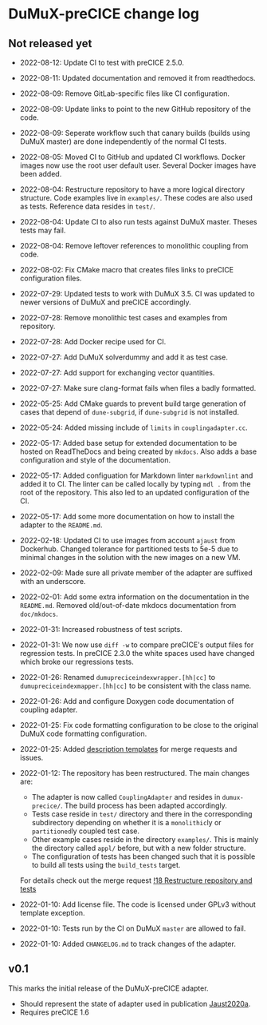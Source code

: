 # DuMuX-preCICE change log

## Not released yet

- 2022-08-12: Update CI to test with preCICE 2.5.0.
- 2022-08-11: Updated documentation and removed it from readthedocs.
- 2022-08-09: Remove GitLab-specific files like CI configuration.
- 2022-08-09: Update links to point to the new GitHub repository of the code.
- 2022-08-09: Seperate workflow such that canary builds (builds using DuMuX master) are done independently of the normal CI tests.
- 2022-08-05: Moved CI to GitHub and updated CI workflows. Docker images now use the root user default user. Several Docker images have been added.
- 2022-08-04: Restructure repository to have a more logical directory structure. Code examples live in `examples/`. These codes are also used as tests. Reference data resides in `test/`.
- 2022-08-04: Update CI to also run tests against DuMuX master. Theses tests may fail.
- 2022-08-04: Remove leftover references to monolithic coupling from code.
- 2022-08-02: Fix CMake macro that creates files links to preCICE configuration files.
- 2022-07-29: Updated tests to work with DuMuX 3.5. CI was updated to newer versions of DuMuX and preCICE accordingly.
- 2022-07-28: Remove monolithic test cases and examples from repository.
- 2022-07-28: Add Docker recipe used for CI.
- 2022-07-27: Add DuMuX solverdummy and add it as test case.
- 2022-07-27: Add support for exchanging vector quantities.
- 2022-07-27: Make sure clang-format fails when files a badly formatted.
- 2022-05-25: Add CMake guards to prevent build targe generation of cases that depend of `dune-subgrid`, if `dune-subgrid` is not installed.
- 2022-05-24: Added missing include of `limits` in `couplingadapter.cc`.
- 2022-05-17: Added base setup for extended documentation to be hosted on ReadTheDocs and being created by `mkdocs`. Also adds a base configuration and style of the documentation.
- 2022-05-17: Added configuation for Markdown linter `markdownlint` and added it to CI. The linter can be called locally by typing `mdl .` from the root of the repository. This also led to an updated configuration of the CI.
- 2022-05-17: Add some more documentation on how to install the adapter to the `README.md`.
- 2022-02-18: Updated CI to use images from account `ajaust` from Dockerhub. Changed tolerance for partitioned tests to 5e-5 due to minimal changes in the solution with the new images on a new VM.
- 2022-02-09: Made sure all private member of the adapter are suffixed with an underscore.
- 2022-02-01: Add some extra information on the documentation in the `README.md`. Removed old/out-of-date mkdocs documentation from `doc/mkdocs`.
- 2022-01-31: Increased robustness of test scripts.
- 2022-01-31: We now use `diff -w` to compare preCICE's output files for regression tests. In preCICE 2.3.0 the white spaces used have changed which broke our regressions tests.
- 2022-01-26: Renamed `dumupreciceindexwrapper.[hh|cc]` to `dumupreciceindexmapper.[hh|cc]` to be consistent with the class name.
- 2022-01-26: Add and configure Doxygen code documentation of coupling adapter.
- 2022-01-25: Fix code formatting configuration to be close to the original DuMuX code formatting configuration.
- 2022-01-25: Added [description templates](https://docs.gitlab.com/ee/user/project/description_templates.html) for merge requests and issues.
- 2022-01-12: The repository has been restructured. The main changes are:

    - The adapter is now called `CouplingAdapter` and resides in `dumux-precice/`. The build process has been adapted accordingly.
    - Tests case reside in `test/` directory and there in the corresponding subdirectory depending on whether it is a `monolithic`ly or `partitioned`ly coupled test case.
    - Other example cases reside in the directory `examples/`. This is mainly the directory called `appl/` before, but with a new folder structure.
    - The configuration of tests has been changed such that it is possible to build all tests using the `build_tests` target.

  For details check out the merge request [!18 Restructure repository and tests](https://git.iws.uni-stuttgart.de/dumux-appl/dumux-precice/-/merge_requests/18)
- 2022-01-10: Add license file. The code is licensed under GPLv3 without template exception.
- 2022-01-10: Tests run by the CI on DuMuX `master` are allowed to fail.
- 2022-01-10: Added `CHANGELOG.md` to track changes of the adapter.

## v0.1

This marks the initial release of the DuMuX-preCICE adapter.

- Should represent the state of adapter used in publication [Jaust2020a](https://git.iws.uni-stuttgart.de/dumux-pub/jaust2020a).
- Requires preCICE 1.6
